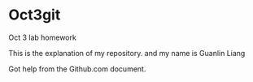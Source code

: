 # Oct3git
Oct 3 lab homework


This is the explanation of my repository.
and my name is Guanlin Liang

Got help from the Github.com document.
